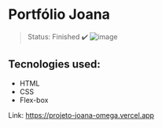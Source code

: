 # Portfólio Joana
> Status: Finished ✔️
![image](https://github.com/EwellynSantos/Projeto-Joana/assets/105600614/0ab592e4-4ccb-4a41-b460-1ca267ac16fa)

## Tecnologies used:
+ HTML
+ CSS
+ Flex-box

Link: https://projeto-joana-omega.vercel.app




